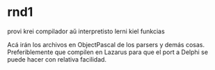 # rnd1
 provi krei compilador aŭ interpretisto lerni kiel funkcias

Acá irán los archivos en ObjectPascal de los parsers y demás cosas.
Preferiblemente que compilen en Lazarus para que el port a Delphi se puede hacer con relativa facilidad.
